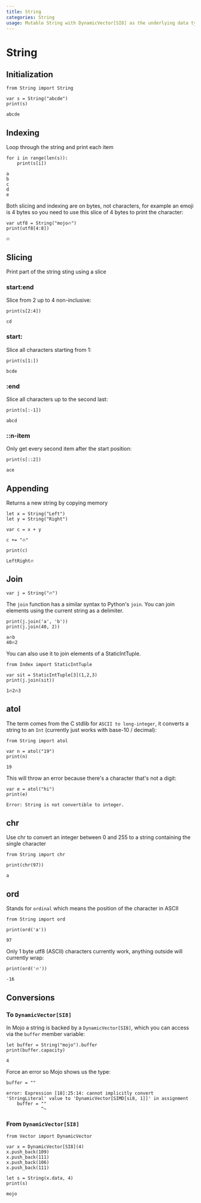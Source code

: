 ```yaml
---
title: String
categories: String
usage: Mutable String with DynamicVector[SI8] as the underlying data type
---
```


# String

## Initialization


```mojo
from String import String

var s = String("abcde")
print(s)
```

    abcde


## Indexing

Loop through the string and print each item


```mojo
for i in range(len(s)):
    print(s[i])
```

    a
    b
    c
    d
    e


Both slicing and indexing are on bytes, not characters, for example an emoji is 4 bytes so you need to use this slice of 4 bytes to print the character:


```mojo
var utf8 = String("mojo🔥")
print(utf8[4:8])
```

    🔥


## Slicing

Print part of the string sting using a slice
### start:end
Slice from 2 up to 4 non-inclusive:


```mojo
print(s[2:4]) 

```

    cd


### start:
Slice all characters starting from 1:


```mojo
print(s[1:]) 
```

    bcde


### :end
Slice all characters up to the second last:


```mojo
print(s[:-1]) 
```

    abcd


### ::n-item
Only get every second item after the start position:


```mojo
print(s[::2]) 
```

    ace


## Appending
Returns a new string by copying memory


```mojo
let x = String("Left")
let y = String("Right")

var c = x + y

c += "🔥"

print(c)
```

    LeftRight🔥


## Join


```mojo
var j = String("🔥")
```

The `join` function has a similar syntax to Python's `join`. You can join elements using the current string as a delimiter.


```mojo
print(j.join('a', 'b'))
print(j.join(40, 2))
```

    a🔥b
    40🔥2


You can also use it to join elements of a StaticIntTuple.


```mojo
from Index import StaticIntTuple

var sit = StaticIntTuple[3](1,2,3)
print(j.join(sit))
```

    1🔥2🔥3


## atol
The term comes from the C stdlib for `ASCII to long-integer`, it converts a string to an `Int` (currently just works with base-10 / decimal):


```mojo
from String import atol

var n = atol("19")
print(n)
```

    19


This will throw an error because there's a character that's not a digit:


```mojo
var e = atol("hi")
print(e)
```

    Error: String is not convertible to integer.


## chr
Use chr to convert an integer between 0 and 255 to a string containing the single character


```mojo
from String import chr

print(chr(97))
```

    a


## ord
Stands for `ordinal` which means the position of the character in ASCII


```mojo
from String import ord

print(ord('a'))
```

    97


Only 1 byte utf8 (ASCII) characters currently work, anything outside will currently wrap:


```mojo
print(ord('🔥'))
```

    -16


## Conversions
### To `DynamicVector[SI8]`


In Mojo a string is backed by a `DynamicVector[SI8]`, which you can access via the `buffer` member variable:


```mojo
let buffer = String("mojo").buffer
print(buffer.capacity)
```

    4


Force an error so Mojo shows us the type:


```mojo
buffer = ""
```

    error: Expression [18]:25:14: cannot implicitly convert 'StringLiteral' value to 'DynamicVector[SIMD[si8, 1]]' in assignment
        buffer = ""
                 ^~
    


### From `DynamicVector[SI8]`


```mojo
from Vector import DynamicVector

var x = DynamicVector[SI8](4)
x.push_back(109)
x.push_back(111)
x.push_back(106)
x.push_back(111)

let s = String(x.data, 4)
print(s)
```

    mojo

